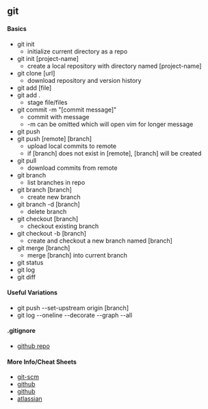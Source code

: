 ## git
#### Basics
- git init
  - initialize current directory as a repo
- git init [project-name]
  - create a local repository with directory named [project-name]
- git clone [url]
  - download repository and version history
- git add [file]
- git add .
  - stage file/files
- git commit -m "[commit message]"
  - commit with message
  - -m can be omitted which will open vim for longer message
- git push
- git push [remote] [branch]
  - upload local commits to remote
  - if [branch] does not exist in [remote], [branch] will be created
- git pull
  - download commits from remote
- git branch
  - list branches in repo
- git branch [branch]
  - create new branch
- git branch -d [branch]
  - delete branch
- git checkout [branch]
  - checkout existing branch
- git checkout -b [branch]
  - create and checkout a new branch named [branch]
- git merge [branch]
  - merge [branch] into current branch
- git status
- git log
- git diff

#### Useful Variations
- git push --set-upstream origin [branch]
- git log --oneline --decorate --graph --all

#### .gitignore
- [github repo](https://github.com/github/gitignore)

#### More Info/Cheat Sheets
- [git-scm](git-scm.com/doc)
- [github](https://github.github.com/training-kit/downloads/github-git-cheat-sheet.pdf)
- [github](https://education.github.com/git-cheat-sheet-education.pdf)
- [atlassian](https://www.atlassian.com/git/tutorials/atlassian-git-cheatsheet)
